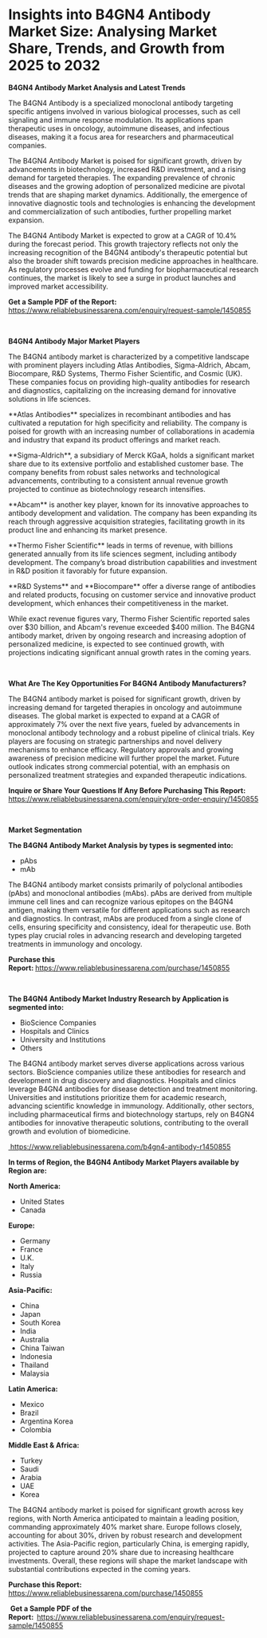 <p><h1>Insights into B4GN4 Antibody Market Size: Analysing Market Share, Trends, and Growth from 2025 to 2032</h1></p><p><strong>B4GN4 Antibody Market Analysis and Latest Trends</strong></p>
<p><p>The B4GN4 Antibody is a specialized monoclonal antibody targeting specific antigens involved in various biological processes, such as cell signaling and immune response modulation. Its applications span therapeutic uses in oncology, autoimmune diseases, and infectious diseases, making it a focus area for researchers and pharmaceutical companies.</p><p>The B4GN4 Antibody Market is poised for significant growth, driven by advancements in biotechnology, increased R&D investment, and a rising demand for targeted therapies. The expanding prevalence of chronic diseases and the growing adoption of personalized medicine are pivotal trends that are shaping market dynamics. Additionally, the emergence of innovative diagnostic tools and technologies is enhancing the development and commercialization of such antibodies, further propelling market expansion.</p><p>The B4GN4 Antibody Market is expected to grow at a CAGR of 10.4% during the forecast period. This growth trajectory reflects not only the increasing recognition of the B4GN4 antibody's therapeutic potential but also the broader shift towards precision medicine approaches in healthcare. As regulatory processes evolve and funding for biopharmaceutical research continues, the market is likely to see a surge in product launches and improved market accessibility.</p></p>
<p><strong>Get a Sample PDF of the Report:&nbsp;</strong> <a href="https://www.reliablebusinessarena.com/enquiry/request-sample/1450855?utm_campaign=3353&utm_medium=2&utm_source=Github&utm_content=ia&utm_term=19042025&utm_id=b4gn4-antibody">https://www.reliablebusinessarena.com/enquiry/request-sample/1450855</a></p>
<p>&nbsp;</p>
<p><strong>B4GN4 Antibody Major Market Players</strong></p>
<p><p>The B4GN4 antibody market is characterized by a competitive landscape with prominent players including Atlas Antibodies, Sigma-Aldrich, Abcam, Biocompare, R&D Systems, Thermo Fisher Scientific, and Cosmic (UK). These companies focus on providing high-quality antibodies for research and diagnostics, capitalizing on the increasing demand for innovative solutions in life sciences.</p><p>**Atlas Antibodies** specializes in recombinant antibodies and has cultivated a reputation for high specificity and reliability. The company is poised for growth with an increasing number of collaborations in academia and industry that expand its product offerings and market reach.</p><p>**Sigma-Aldrich**, a subsidiary of Merck KGaA, holds a significant market share due to its extensive portfolio and established customer base. The company benefits from robust sales networks and technological advancements, contributing to a consistent annual revenue growth projected to continue as biotechnology research intensifies.</p><p>**Abcam** is another key player, known for its innovative approaches to antibody development and validation. The company has been expanding its reach through aggressive acquisition strategies, facilitating growth in its product line and enhancing its market presence.</p><p>**Thermo Fisher Scientific** leads in terms of revenue, with billions generated annually from its life sciences segment, including antibody development. The company’s broad distribution capabilities and investment in R&D position it favorably for future expansion.</p><p>**R&D Systems** and **Biocompare** offer a diverse range of antibodies and related products, focusing on customer service and innovative product development, which enhances their competitiveness in the market.</p><p>While exact revenue figures vary, Thermo Fisher Scientific reported sales over $30 billion, and Abcam's revenue exceeded $400 million. The B4GN4 antibody market, driven by ongoing research and increasing adoption of personalized medicine, is expected to see continued growth, with projections indicating significant annual growth rates in the coming years.</p></p>
<p>&nbsp;</p>
<p><strong>What Are The Key Opportunities For B4GN4 Antibody Manufacturers?</strong></p>
<p><p>The B4GN4 antibody market is poised for significant growth, driven by increasing demand for targeted therapies in oncology and autoimmune diseases. The global market is expected to expand at a CAGR of approximately 7% over the next five years, fueled by advancements in monoclonal antibody technology and a robust pipeline of clinical trials. Key players are focusing on strategic partnerships and novel delivery mechanisms to enhance efficacy. Regulatory approvals and growing awareness of precision medicine will further propel the market. Future outlook indicates strong commercial potential, with an emphasis on personalized treatment strategies and expanded therapeutic indications.</p></p>
<p><strong>Inquire or Share Your Questions If Any Before Purchasing This Report:</strong> <a href="https://www.reliablebusinessarena.com/enquiry/pre-order-enquiry/1450855?utm_campaign=3353&utm_medium=2&utm_source=Github&utm_content=ia&utm_term=19042025&utm_id=b4gn4-antibody">https://www.reliablebusinessarena.com/enquiry/pre-order-enquiry/1450855</a></p>
<p>&nbsp;</p>
<p><strong>Market Segmentation</strong></p>
<p><strong>The B4GN4 Antibody Market Analysis by types is segmented into:</strong></p>
<p><ul><li>pAbs</li><li>mAb</li></ul></p>
<p><p>The B4GN4 antibody market consists primarily of polyclonal antibodies (pAbs) and monoclonal antibodies (mAbs). pAbs are derived from multiple immune cell lines and can recognize various epitopes on the B4GN4 antigen, making them versatile for different applications such as research and diagnostics. In contrast, mAbs are produced from a single clone of cells, ensuring specificity and consistency, ideal for therapeutic use. Both types play crucial roles in advancing research and developing targeted treatments in immunology and oncology.</p></p>
<p><strong>Purchase this Report:&nbsp;</strong><a href="https://www.reliablebusinessarena.com/purchase/1450855?utm_campaign=3353&utm_medium=2&utm_source=Github&utm_content=ia&utm_term=19042025&utm_id=b4gn4-antibody">https://www.reliablebusinessarena.com/purchase/1450855</a></p>
<p>&nbsp;</p>
<p><strong>The B4GN4 Antibody Market Industry Research by Application is segmented into:</strong></p>
<p><ul><li>BioScience Companies</li><li>Hospitals and Clinics</li><li>University and Institutions</li><li>Others</li></ul></p>
<p><p>The B4GN4 antibody market serves diverse applications across various sectors. BioScience companies utilize these antibodies for research and development in drug discovery and diagnostics. Hospitals and clinics leverage B4GN4 antibodies for disease detection and treatment monitoring. Universities and institutions prioritize them for academic research, advancing scientific knowledge in immunology. Additionally, other sectors, including pharmaceutical firms and biotechnology startups, rely on B4GN4 antibodies for innovative therapeutic solutions, contributing to the overall growth and evolution of biomedicine.</p></p>
<p><a href="https://www.reliablebusinessarena.com/b4gn4-antibody-r1450855?utm_campaign=3353&utm_medium=2&utm_source=Github&utm_content=ia&utm_term=19042025&utm_id=b4gn4-antibody">&nbsp;https://www.reliablebusinessarena.com/b4gn4-antibody-r1450855</a></p>
<p><strong>In terms of Region, the B4GN4 Antibody Market Players available by Region are:</strong></p>
<p>
    <p> <strong> North America: </strong>
        <ul>
            <li>United States</li>
            <li>Canada</li>
        </ul>
        </p> 
    <p> <strong> Europe: </strong>
        <ul>
            <li>Germany</li>
            <li>France</li>
            <li>U.K.</li>
            <li>Italy</li>
            <li>Russia</li>
        </ul>
        </p> 
    <p> <strong> Asia-Pacific: </strong>
        <ul>
            <li>China</li>
            <li>Japan</li>
            <li>South Korea</li>
            <li>India</li>
            <li>Australia</li>
            <li>China Taiwan</li>
            <li>Indonesia</li>
            <li>Thailand</li>
            <li>Malaysia</li>
        </ul>
        </p> 
    <p> <strong> Latin America: </strong>
        <ul>
            <li>Mexico</li>
            <li>Brazil</li>
            <li>Argentina Korea</li>
            <li>Colombia</li>
        </ul>
        </p> 
    <p> <strong> Middle East & Africa: </strong>
        <ul>
            <li>Turkey</li>
            <li>Saudi</li>
            <li>Arabia</li>
            <li>UAE</li>
            <li>Korea</li>
        </ul>
    </p>
    </p>
<p><p>The B4GN4 antibody market is poised for significant growth across key regions, with North America anticipated to maintain a leading position, commanding approximately 40% market share. Europe follows closely, accounting for about 30%, driven by robust research and development activities. The Asia-Pacific region, particularly China, is emerging rapidly, projected to capture around 20% share due to increasing healthcare investments. Overall, these regions will shape the market landscape with substantial contributions expected in the coming years.</p></p>
<p><strong>Purchase this Report: </strong><a href="https://www.reliablebusinessarena.com/purchase/1450855?utm_campaign=3353&utm_medium=2&utm_source=Github&utm_content=ia&utm_term=19042025&utm_id=b4gn4-antibody">https://www.reliablebusinessarena.com/purchase/1450855</a></p>
<p>&nbsp;<strong>Get a Sample PDF of the Report:&nbsp;&nbsp;</strong><a href="https://www.reliablebusinessarena.com/enquiry/request-sample/1450855?utm_campaign=3353&utm_medium=2&utm_source=Github&utm_content=ia&utm_term=19042025&utm_id=b4gn4-antibody">https://www.reliablebusinessarena.com/enquiry/request-sample/1450855</a></p>
<p><strong></strong></p>
<p><p></p><p></p><p></p></p>
